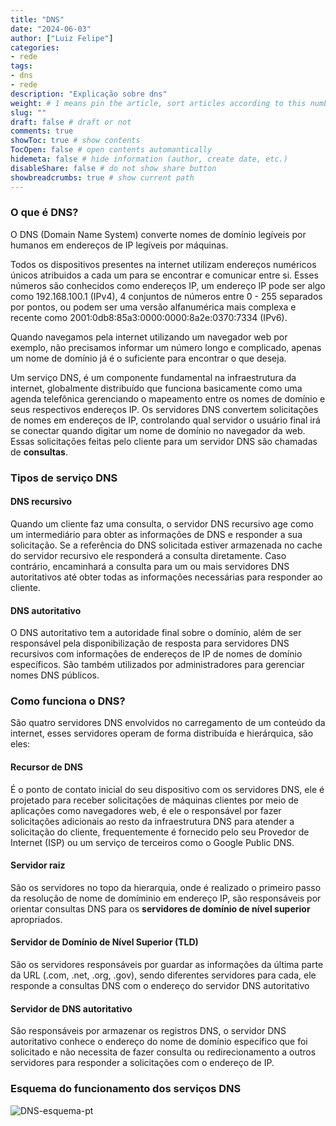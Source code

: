 ```yaml
---
title: "DNS"
date: "2024-06-03"
author: ["Luiz Felipe"]
categories: 
- rede
tags: 
- dns
- rede
description: "Explicação sobre dns"
weight: # 1 means pin the article, sort articles according to this number
slug: ""
draft: false # draft or not
comments: true
showToc: true # show contents
TocOpen: false # open contents automantically
hidemeta: false # hide information (author, create date, etc.)
disableShare: false	# do not show share button
showbreadcrumbs: true # show current path
---
```




### O que é DNS?
O DNS (Domain Name System) converte nomes de domínio legíveis por humanos em endereços de IP legíveis por máquinas.


Todos os dispositivos presentes na internet utilizam endereços numéricos únicos atribuidos a cada um para se encontrar e comunicar entre si. Esses números são conhecidos como endereços IP, um endereço IP pode ser algo como 192.168.100.1 (IPv4), 4 conjuntos de números entre 0 - 255 separados por pontos, ou podem ser uma versão alfanumérica mais complexa e recente como 2001:0db8:85a3:0000:0000:8a2e:0370:7334 (IPv6).


Quando navegamos pela internet utilizando um navegador web por exemplo, não precisamos informar um número longo e complicado, apenas um nome de domínio já é o suficiente para encontrar o que deseja.


Um serviço DNS, é um componente fundamental na infraestrutura da internet, globalmente distribuído que funciona basicamente como uma agenda telefônica gerenciando o mapeamento entre os nomes de domínio e seus respectivos endereços IP. Os servidores DNS convertem solicitações de nomes em endereços de IP, controlando qual servidor o usuário final irá se conectar quando digitar um nome de domínio no navegador da web. Essas solicitações feitas pelo cliente para um servidor DNS são chamadas de **consultas**.


### Tipos de serviço DNS

#### DNS recursivo

Quando um cliente faz uma consulta, o servidor DNS recursivo age como um intermediário para obter as informações de DNS e responder a sua solicitação. Se a referência do DNS solicitada estiver armazenada no cache do servidor recursivo ele responderá a consulta diretamente. Caso contrário, encaminhará a consulta para um ou mais servidores DNS autoritativos até obter todas as informações necessárias para responder ao cliente.

#### DNS autoritativo

O DNS autoritativo tem a autoridade final sobre o domínio, além de ser responsável pela disponibilização de resposta para servidores DNS recursivos com informações de endereços de IP de nomes de domínio específicos. São também utilizados por administradores para gerenciar nomes DNS públicos.


### Como funciona o DNS?

São quatro servidores DNS envolvidos no carregamento de um conteúdo da internet, esses servidores operam de forma distribuída e hierárquica, são eles:

#### Recursor de DNS

É o ponto de contato inicial do seu dispositivo com os servidores DNS, ele é projetado para receber solicitações de máquinas clientes por meio de aplicações como navegadores web, é ele o responsável por fazer solicitações adicionais ao resto da infraestrutura DNS para atender a solicitação do cliente, frequentemente é fornecido pelo seu Provedor de Internet (ISP) ou um serviço de terceiros como o Google Public DNS.

#### Servidor raiz

São os servidores no topo da hierarquia, onde é realizado o primeiro passo da resolução de nome de domíminio em endereço IP, são responsáveis por orientar consultas DNS para os **servidores de domínio de nível superior** apropriados.

#### Servidor de Domínio de Nível Superior (TLD)

São os servidores responsáveis por guardar as informações da última parte da URL (.com, .net, .org, .gov), sendo diferentes servidores para cada, ele responde a consultas DNS com o endereço do servidor DNS autoritativo

#### Servidor de DNS autoritativo

São responsáveis por armazenar os registros DNS, o servidor DNS autoritativo conhece o endereço do nome de domínio específico que foi solicitado e não necessita de fazer consulta ou redirecionamento a outros servidores para responder a solicitações com o endereço de IP.


### Esquema do funcionamento dos serviços DNS

![DNS-esquema-pt](dns-pt.png)
